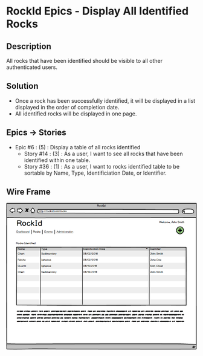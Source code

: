 # RockId Epics - Display All Identified Rocks #

## Description ##

All rocks that have been identified should be visible to all other authenticated users.

## Solution ##

* Once a rock has been successfully identified, it will be displayed in a list displayed in the order of completion date.
* All identified rocks will be displayed in one page.

## Epics -> Stories ##

* Epic #6 : (5) : Display a table of all rocks identified
  * Story #14 : (3) : As a user, I want to see all rocks that have been identified within one table.
  * Story #36 : (1) : As a user, I want to rocks identified table to be sortable by Name, Type, Identificiation Date, or Identifier.

## Wire Frame ##

![All Rocks Identified](https://github.com/erniep888/RockId/blob/master/Documents/wireframe-png/Rocks.png?raw=true)
